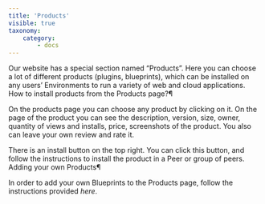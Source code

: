```yaml
---
title: 'Products'
visible: true
taxonomy:
    category:
        - docs
---
```


Our website has a special section named “Products”. Here you can choose a lot of different products (plugins, blueprints), which can be installed on any users’ Environments to run a variety of web and cloud applications.
How to install products from the Products page?¶

On the products page you can choose any product by clicking on it. On the page of the product you can see the description, version, size, owner, quantity of views and installs, price, screenshots of the product. You also can leave your own review and rate it.

There is an install button on the top right. You can click this button, and follow the instructions to install the product in a Peer or group of peers.
Adding your own Products¶

In order to add your own Blueprints to the Products page, follow the instructions provided *here*.
